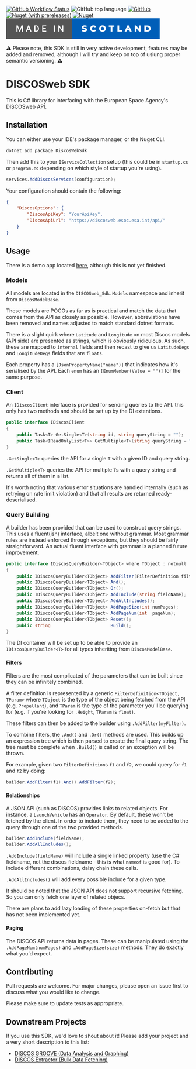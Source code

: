 [![GitHub Workflow Status](https://img.shields.io/github/actions/workflow/status/hughesjs/DiscosWebSdk/dotnet-cd.yml?style=for-the-badge&branch=master)](https://github.com/hughesjs/DiscosWebSdk/actions)
![GitHub top language](https://img.shields.io/github/languages/top/hughesjs/DiscosWebSdk?style=for-the-badge)
[![GitHub](https://img.shields.io/github/license/hughesjs/DiscosWebSdk?style=for-the-badge)](LICENSE)
[![Nuget (with prereleases)](https://img.shields.io/nuget/vpre/DiscosWebSdk?style=for-the-badge)](https://nuget.org/packages/DiscosWebSdk/)
[![Nuget](https://img.shields.io/nuget/dt/DiscosWebSdk?style=for-the-badge)](https://nuget.org/packages/DiscosWebSdk/)
![FTB](https://raw.githubusercontent.com/hughesjs/custom-badges/master/made-in/made-in-scotland.svg)

⚠ Please note, this SDK is still in very active development, features may be added and removed, although I will try and keep on top of usiung proper semantic versioning. ⚠

# DISCOSweb SDK

This is C# library for interfacing with the European Space Agency's DISCOSweb API.

## Installation

You can either use your IDE's package manager, or the Nuget CLI.

```bash
dotnet add package DiscosWebSdk
```

Then add this to your `IServiceCollection` setup (this could be in `startup.cs` or `program.cs` depending on which style of startup you're using).

```cs
services.AddDiscosServices(configuration);
```

Your configuration should contain the following:

```json
{
    "DiscosOptions": {
        "DiscosApiKey": "YourApiKey",
        "DiscosApiUrl": "https://discosweb.esoc.esa.int/api/"
    }
}
```

## Usage

There is a demo app located [here](https://github.com/hughesjs/DiscosWebSdk.Demo), although this is not yet finished.

### Models

All models are located in the `DISCOSweb_Sdk.Models` namespace and inherit from `DiscosModelBase`.

These models are POCOs as far as is practical and match the data that comes from the API as closely as possible. However, abbreviations have been removed and names adjusted to match standard dotnet formats.

There is a slight quirk where `Latitude` and `Longitude` on most Discos models (API side) are presented as strings, which is obviously ridiculous. As such, these are mapped to `internal` fields and then recast to give us `LatitudeDegs` and `LongitudeDegs` fields that are `floats`.

Each property has a `[JsonPropertyName("name")]` that indicates how it's serialised by the API. Each `enum` has an `[EnumMember(Value = "")]` for the same purpose.

### Client

An `IDiscosClient` interface is provided for sending queries to the API. this only has two methods and should be set up by the DI extentions.

```cs
public interface IDiscosClient
{
    public Task<T> GetSingle<T>(string id, string queryString = "");
    public Task<IReadOnlyList<T>> GetMultiple<T>(string queryString = "");
}
```

`.GetSingle<T>` queries the API for a single `T` with a given ID and query string.

`.GetMultiple<T>` queries the API for multiple `T`s with a query string and returns all of them in a list.

It's worth noting that various error situations are handled internally (such as retrying on rate limit violation) and that all results are returned ready-deserialised.

### Query Building

A builder has been provided that can be used to construct query strings. This uses a fluent(ish) interface, albeit one without grammar. Most grammar rules are instead enforced through exceptions, but they should be fairly straightforward. An actual fluent interface with grammar is a planned future improvement.

```cs
public interface IDiscosQueryBuilder<TObject> where TObject : notnull
{
	public IDiscosQueryBuilder<TObject> AddFilter(FilterDefinition filterDefinition);
	public IDiscosQueryBuilder<TObject> And();
	public IDiscosQueryBuilder<TObject> Or();
	public IDiscosQueryBuilder<TObject> AddInclude(string fieldName);
	public IDiscosQueryBuilder<TObject> AddAllIncludes();
	public IDiscosQueryBuilder<TObject> AddPageSize(int numPages);
	public IDiscosQueryBuilder<TObject> AddPageNum(int  pageNum);
	public IDiscosQueryBuilder<TObject> Reset();
	public string                       Build();
}
```

The DI container will be set up to be able to provide an `IDiscosQueryBuilder<T>` for all types inheriting from `DiscosModelBase`.

#### Filters

Filters are the most complicated of the parameters that can be built since they can be infinitely combined.

A filter definition is represented by a generic `FilterDefinition<TObject, TParam>` where `TObject` is the type of the object being fetched from the API (e.g. `Propellant`), and `TParam` is the type of the parameter you'll be querying for (e.g. if you're looking for `.Height`, `TParam` is `float`).

These filters can then be added to the builder using `.AddFilter(myFilter)`.

To combine filters, the `.And()` and `.Or()` methods are used. This builds up an expression tree which is then parsed to create the final query string. The tree must be complete when `.Build()` is called or an exception will be thrown.

For example, given two `FilterDefinition`s `f1` and `f2`, we could query for `f1` and `f2` by doing:

```cs
builder.AddFilter(f1).And().AddFilter(f2);
```

#### Relationships

A JSON API (such as DISCOS) provides links to related objects. For instance, a `LaunchVehicle` has an `Operator`. By default, these won't be fetched by the client. In order to include them, they need to be added to the query through one of the two provided methods.

```cs
builder.AddInclude(fieldName);
builder.AddAllIncludes();
```

`.AddInclude(fieldName)` will include a single linked property (use the C# fieldname, not the discos fieldname - this is what `nameof` is good for). To include different combinations, daisy chain these calls. 

`.AddAllIncludes()` will add every possible include for a given type.

It should be noted that the JSON API does not support recursive fetching. So you can only fetch one layer of related objecs.

There are plans to add lazy loading of these properties on-fetch but that has not been implemented yet.

#### Paging

The DISCOS API returns data in pages. These can be manipulated using the `.AddPageNum(numPages)` and `.AddPageSize(size)` methods. They do exactly what you'd expect.

## Contributing

Pull requests are welcome. For major changes, please open an issue first to discuss what you would like to change.

Please make sure to update tests as appropriate.

## Downstream Projects

If you use this SDK, we'd love to shout about it! Please add your project and a very short description to this list:

- [DISCOS GROOVE (Data Analysis and Graphing)](https://github.com/hughesjs/DiscosGroove)
- [DISCOS Extractor (Bulk Data Fetching)](https://github.com/hughesjs/DiscosExtractor)
